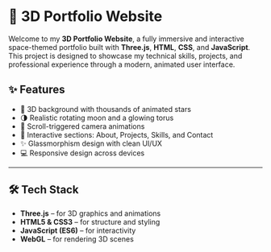 # 🌌 3D Portfolio Website

Welcome to my **3D Portfolio Website**, a fully immersive and interactive space-themed portfolio built with **Three.js**, **HTML**, **CSS**, and **JavaScript**. This project is designed to showcase my technical skills, projects, and professional experience through a modern, animated user interface.


## ✨ Features
- 🚀 3D background with thousands of animated stars
- 🌗 Realistic rotating moon and a glowing torus
- 📜 Scroll-triggered camera animations
- 🎯 Interactive sections: About, Projects, Skills, and Contact
- ✨ Glassmorphism design with clean UI/UX
- 💻 Responsive design across devices

---

## 🛠 Tech Stack
- **Three.js** – for 3D graphics and animations
- **HTML5 & CSS3** – for structure and styling
- **JavaScript (ES6)** – for interactivity
- **WebGL** – for rendering 3D scenes
